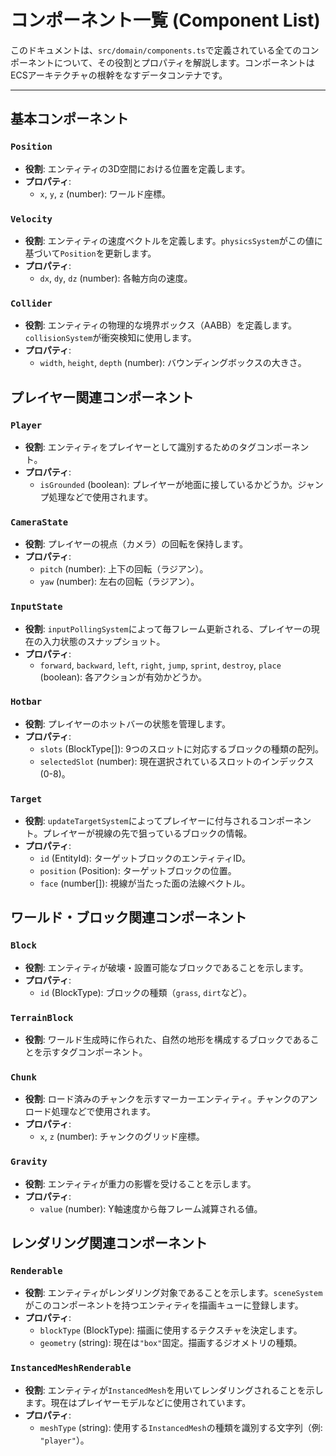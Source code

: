 # コンポーネント一覧 (Component List)

このドキュメントは、`src/domain/components.ts`で定義されている全てのコンポーネントについて、その役割とプロパティを解説します。コンポーネントはECSアーキテクチャの根幹をなすデータコンテナです。

---

## 基本コンポーネント

### `Position`
- **役割**: エンティティの3D空間における位置を定義します。
- **プロパティ**:
    - `x`, `y`, `z` (number): ワールド座標。

### `Velocity`
- **役割**: エンティティの速度ベクトルを定義します。`physicsSystem`がこの値に基づいて`Position`を更新します。
- **プロパティ**:
    - `dx`, `dy`, `dz` (number): 各軸方向の速度。

### `Collider`
- **役割**: エンティティの物理的な境界ボックス（AABB）を定義します。`collisionSystem`が衝突検知に使用します。
- **プロパティ**:
    - `width`, `height`, `depth` (number): バウンディングボックスの大きさ。

## プレイヤー関連コンポーネント

### `Player`
- **役割**: エンティティをプレイヤーとして識別するためのタグコンポーネント。
- **プロパティ**:
    - `isGrounded` (boolean): プレイヤーが地面に接しているかどうか。ジャンプ処理などで使用されます。

### `CameraState`
- **役割**: プレイヤーの視点（カメラ）の回転を保持します。
- **プロパティ**:
    - `pitch` (number): 上下の回転（ラジアン）。
    - `yaw` (number): 左右の回転（ラジアン）。

### `InputState`
- **役割**: `inputPollingSystem`によって毎フレーム更新される、プレイヤーの現在の入力状態のスナップショット。
- **プロパティ**:
    - `forward`, `backward`, `left`, `right`, `jump`, `sprint`, `destroy`, `place` (boolean): 各アクションが有効かどうか。

### `Hotbar`
- **役割**: プレイヤーのホットバーの状態を管理します。
- **プロパティ**:
    - `slots` (BlockType[]): 9つのスロットに対応するブロックの種類の配列。
    - `selectedSlot` (number): 現在選択されているスロットのインデックス (0-8)。

### `Target`
- **役割**: `updateTargetSystem`によってプレイヤーに付与されるコンポーネント。プレイヤーが視線の先で狙っているブロックの情報。
- **プロパティ**:
    - `id` (EntityId): ターゲットブロックのエンティティID。
    - `position` (Position): ターゲットブロックの位置。
    - `face` (number[]): 視線が当たった面の法線ベクトル。

## ワールド・ブロック関連コンポーネント

### `Block`
- **役割**: エンティティが破壊・設置可能なブロックであることを示します。
- **プロパティ**:
    - `id` (BlockType): ブロックの種類（`grass`, `dirt`など）。

### `TerrainBlock`
- **役割**: ワールド生成時に作られた、自然の地形を構成するブロックであることを示すタグコンポーネント。

### `Chunk`
- **役割**: ロード済みのチャンクを示すマーカーエンティティ。チャンクのアンロード処理などで使用されます。
- **プロパティ**:
    - `x`, `z` (number): チャンクのグリッド座標。

### `Gravity`
- **役割**: エンティティが重力の影響を受けることを示します。
- **プロパティ**:
    - `value` (number): Y軸速度から毎フレーム減算される値。

## レンダリング関連コンポーネント

### `Renderable`
- **役割**: エンティティがレンダリング対象であることを示します。`sceneSystem`がこのコンポーネントを持つエンティティを描画キューに登録します。
- **プロパティ**:
    - `blockType` (BlockType): 描画に使用するテクスチャを決定します。
    - `geometry` (string): 現在は`"box"`固定。描画するジオメトリの種類。

### `InstancedMeshRenderable`
- **役割**: エンティティが`InstancedMesh`を用いてレンダリングされることを示します。現在はプレイヤーモデルなどに使用されています。
- **プロパティ**:
    - `meshType` (string): 使用する`InstancedMesh`の種類を識別する文字列（例: `"player"`）。
